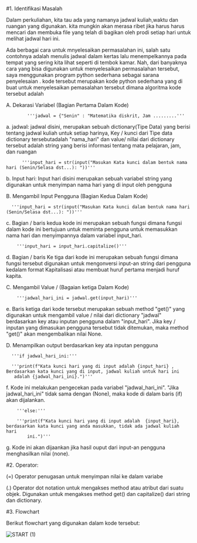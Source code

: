 #1. Identifikasi Masalah
   
   Dalam perkuliahan, kita tau ada yang namanya jadwal kuliah,waktu dan ruangan yang digunakan.
   kita mungkin akan merasa ribet jika harus harus mencari dan membuka file yang telah di bagikan oleh prodi setiap hari untuk melihat 
   jadwal hari ini.
   
   Ada berbagai cara untuk mnyelesaikan permasalahan ini, salah satu contohnya adalah menulis jadwal dalam kertas lalu menempelkannya 
   pada tempat yang sering kita lihat seperti di tembok kamar. 
   Nah, dari banyaknya cara yang bisa digunakan untuk menyelesaikan permasalahan tersebut, saya menggunakan program python sederhana 
   sebagai sarana penyelesaian .
   kode tersebut merupakan kode python sederhana yang di buat untuk menyelesaikan pemasalahan tersebut dimana algoritma kode tersebut 
   adalah
   
A. Dekarasi Variabel (Bagian Pertama 	Dalam Kode)

   			'''jadwal = {"Senin" : "Matematika diskrit, Jam .........'''

a. jadwal: jadwal disini, merupakan sebuah dictionary(Tipe Data) yang berisi tentang jadwal kuliah untuk setiap harinya, Key / kunci 
   dari Tipe data dictionary tersebutadalah "nama_hari" dan value/ nillai dari dictionary tersebut adalah string yang berisi informasi 
   tentang mata pelajaran, jam, dan ruangan
      
 		  '''input_hari = str(input("Masukan Kata kunci dalam bentuk nama hari (Senin/Selasa dst...): "))'''

b. Input hari: Input hari disini merupakan sebuah variabel string yang digunakan untuk menyimpan nama hari yang di input oleh pengguna

B. Mengambil Input Pengguna (Bagian Kedua Dalam Kode)

      '''input_hari = str(input("Masukan Kata kunci dalam bentuk nama hari (Senin/Selasa dst...): "))'''
   
c. Bagian / baris kedua kode ini merupakan sebuah fungsi dimana fungsi dalam kode ini bertujuan untuk meminta pengguna untuk 
   memasukkan nama hari dan menyimpannya dalam variabel input_hari.

    	'''input_hari = input_hari.capitalize()'''
   
d. Bagian / baris Ke tiga dari kode ini merupakan sebuah fungsi dimana fungsi tersebut digunakan untuk mengonversi input-an string 
   dari pengguna kedalam format Kapitalisasi atau membuat huruf pertama menjadi huruf kapita.

C. Mengambil Value / (Bagaian ketiga Dalam Kode)

   	  	'''jadwal_hari_ini = jadwal.get(input_hari)'''
   
e. Baris ketiga dari kode tersebut merupakan sebuah method "get()" yang digunakan untuk mengambil value / nilai dari dictionary 
  "jadwal" berdasarkan key atau inputan pengguna dalam "input_hari". Jika key / inputan yang dimasukan pengguna tersebut tidak ditemukan, 
   maka method "get()" akan mengembalikan nilai None.
   
D. Menampilkan output berdasarkan key ata inputan pengguna

   	  '''if jadwal_hari_ini:'''
   
   	  '''print(f"Kata kunci hari yang di input adalah {input_hari} , Berdasarkan kata kunci yang di input, jadwal kuliah untuk hari ini 
   	   adalah {jadwal_hari_ini}.")'''
   
f. Kode ini melakukan pengecekan pada variabel "jadwal_hari_ini". "Jika jadwal_hari_ini" tidak sama dengan (None), maka kode di dalam 
   baris (if) akan dijalankan.
      
  		'''else:'''
  
  		'''print(f"Kata kunci hari yang di input adalah  {input_hari}, berdasarkan kata kunci yang anda masukkan, tidak ada jadwal kuliah hari 
			ini.")'''
  
g. Kode ini akan dijaankan jika hasil ouput dari input-an pengguna menghasilkan nilai (none).

#2. Operator:

   (=) Operator penugasan untuk menyimpan nilai ke dalam variabe
   
   (.) Operator dot notation untuk mengakses method atau atribut dari suatu objek. Digunakan untuk mengakses method get() dan 
   capitalize() dari string dan dictionary.

#3. Flowchart

Berikut flowchart yang digunakan dalam kode tersebut:
    

![START (1)](https://github.com/Rifyal05/TugasAlgoritma1/assets/145568253/cb3dfd1b-a2c4-48e7-a5a2-7c2342000b48)
